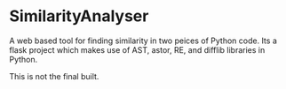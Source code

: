 # SimilarityAnalyser

A web based tool for finding similarity in two peices of Python code.
Its a flask project which makes use of AST, astor, RE, and difflib libraries in Python.

This is not the final built.
